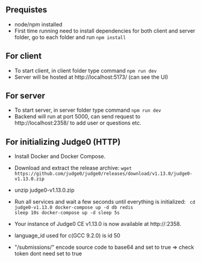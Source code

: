 ## Prequistes

- node/npm installed
- First time running need to install dependencies for both client and server folder, go to each folder and run ` npm install `

## For client

- To start client, in client folder type command ` npm run dev `
- Server will be hosted at http://localhost:5173/ (can see the UI)

## For server

- To start server, in server folder type command ` npm run dev `
- Backend will run at port 5000, can send request to http://localhost:2358/ to add user or questions etc.

## For initializing Judge0 (HTTP)

- Install Docker and Docker Compose.
- Download and extract the release archive:
` wget https://github.com/judge0/judge0/releases/download/v1.13.0/judge0-v1.13.0.zip `
- unzip judge0-v1.13.0.zip
- Run all services and wait a few seconds until everything is initialized:
<code> cd judge0-v1.13.0
docker-compose up -d db redis
sleep 10s
docker-compose up -d
sleep 5s </code>

- Your instance of Judge0 CE v1.13.0 is now available at http://<IP ADDRESS OF YOUR SERVER>:2358.

- language_id used for c(GCC 9.2.0) is id 50

- "/submissions/" encode source code to base64 and set to true => check token dont need set to true